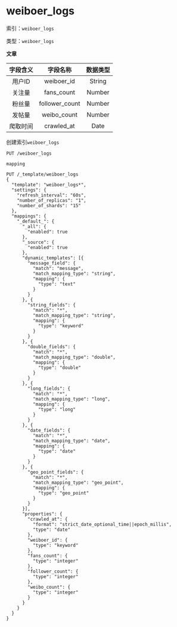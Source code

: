 # weiboer\_logs

索引：`weiboer_logs`

类型：`weiboer_logs`

**文章**

| 字段含义 | 字段名称 | 数据类型 |
| :---: | :---: | :---: |
| 用户ID | weiboer\_id | String |
| 关注量 | fans\_count | Number |
| 粉丝量 | follower\_count | Number |
| 发帖量 | weibo\_count | Number |
| 爬取时间 | crawled\_at | Date |

创建索引`weiboer_logs`

```text
PUT /weiboer_logs
```

`mapping`

```text
PUT /_template/weiboer_logs
{
  "template": "weiboer_logs*",
  "settings": {
    "refresh_interval": "60s",
    "number_of_replicas": "1",
    "number_of_shards": "15"
  },
  "mappings": {
    "_default_": {
      "_all": {
        "enabled": true
      },
      "_source": {
        "enabled": true
      },
      "dynamic_templates": [{
        "message_field": {
          "match": "message",
          "match_mapping_type": "string",
          "mapping": {
            "type": "text"
          }
        }
      }, {
        "string_fields": {
          "match": "*",
          "match_mapping_type": "string",
          "mapping": {
            "type": "keyword"
          }
        }
      }, {
        "double_fields": {
          "match": "*",
          "match_mapping_type": "double",
          "mapping": {
            "type": "double"
          }
        }
      }, {
        "long_fields": {
          "match": "*",
          "match_mapping_type": "long",
          "mapping": {
            "type": "long"
          }
        }
      }, {
        "date_fields": {
          "match": "*",
          "match_mapping_type": "date",
          "mapping": {
            "type": "date"
          }
        }
      }, {
        "geo_point_fields": {
          "match": "*",
          "match_mapping_type": "geo_point",
          "mapping": {
            "type": "geo_point"
          }
        }
      }],
      "properties": {
        "crawled_at": {
          "format": "strict_date_optional_time||epoch_millis",
          "type": "date"
        },
        "weiboer_id": {
          "type": "keyword"
        },
        "fans_count": {
          "type": "integer"
        },
        "follower_count": {
          "type": "integer"
        },
        "weibo_count": {
          "type": "integer"
        }
      }
    }
  }
}
```

